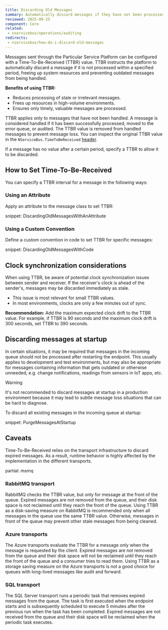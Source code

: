 ```yaml
---
title: Discarding Old Messages
summary: Automatically discard messages if they have not been processed within a given period of time.
reviewed: 2025-09-25
component: Core
related:
 - nservicebus/operations/auditing
redirects:
 - nservicebus/how-do-i-discard-old-messages
---
```


Messages sent through the Particular Service Platform can be configured with a Time-To-Be-Received (TTBR) value. TTBR instructs the platform to automatically discard a message if it is not processed within a specified period, freeing up system resources and preventing outdated messages from being handled.

**Benefits of using TTBR:**
- Reduces processing of stale or irrelevant messages.
- Frees up resources in high-volume environments.
- Ensures only timely, valuable messages are processed.

TTBR applies only to messages that have not been handled. A message is considered handled if it has been successfully processed, moved to the error queue, or audited. The TTBR value is removed from handled messages to prevent message loss. You can inspect the original TTBR value in the `NServiceBus.TimeToBeReceived` [header](/nservicebus/messaging/headers.md).

If a message has no value after a certain period, specify a TTBR to allow it to be discarded.

## How to Set Time-To-Be-Received

You can specify a TTBR interval for a message in the following ways:

### Using an Attribute

Apply an attribute to the message class to set TTBR:

snippet: DiscardingOldMessagesWithAnAttribute

### Using a Custom Convention

Define a custom convention in code to set TTBR for specific messages:

snippet: DiscardingOldMessagesWithCode

## Clock synchronization considerations

When using TTBR, be aware of potential clock synchronization issues between sender and receiver. If the receiver's clock is ahead of the sender's, messages may be discarded immediately as stale.

- This issue is most relevant for small TTBR values.
- In most environments, clocks are only a few minutes out of sync.

**Recommendation:**
Add the maximum expected clock drift to the TTBR value. For example, if TTBR is 90 seconds and the maximum clock drift is 300 seconds, set TTBR to 390 seconds.

## Discarding messages at startup

In certain situations, it may be required that messages in the incoming queue should not be processed after restarting the endpoint. This usually applies to development and test environments, but may also be appropriate for messages containing information that gets outdated or otherwise unneeded, e.g. change notifications, readings from sensors in IoT apps, etc.

> [!WARNING]
> It's not recommended to discard messages at startup in a production environment because it may lead to subtle message loss situations that can be hard to diagnose.

To discard all existing messages in the incoming queue at startup:

snippet: PurgeMessagesAtStartup

## Caveats

Time-To-Be-Received relies on the transport infrastructure to discard expired messages. As a result, runtime behavior is highly affected by the implementation in the different transports.

partial: msmq

### RabbitMQ transport

RabbitMQ checks the TTBR value, but only for message at the front of the queue. Expired messages are not removed from the queue, and their disk space is not reclaimed until they reach the front of the queue. Using TTBR as a disk-saving measure on RabbitMQ is recommended only when all messages in the queue use the same TTBR value. Otherwise, messages in front of the queue may prevent other stale messages from being cleaned.

### Azure transports

The Azure transports evaluate the TTBR for a message only when the message is requested by the client. Expired messages are not removed from the queue and their disk space will not be reclaimed until they reach the front of the queue and a consumer tries to read them. Using TTBR as a storage saving measure on the Azure transports is not a good choice for queues with long-lived messages like audit and forward.

### SQL transport

The SQL Server transport runs a periodic task that removes expired messages from the queue. The task is first executed when the endpoint starts and is subsequently scheduled to execute 5 minutes after the previous run when the task has been completed. Expired messages are not received from the queue and their disk space will be reclaimed when the periodic task executes.